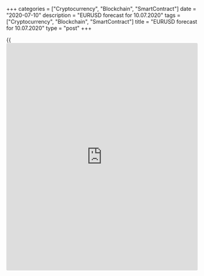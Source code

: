 +++
categories = ["Cryptocurrency", "Blockchain", "SmartContract"]
date = "2020-07-10"
description = "EURUSD forecast for 10.07.2020"
tags = ["Cryptocurrency", "Blockchain", "SmartContract"]
title = "EURUSD forecast for 10.07.2020"
type = "post"
+++

{{<iframe id="large-banner" src="https://www.bounty.group/#slide=26.0" width="100%" height="600" scrolling="no" style="border: 0px solid rgb(216, 221, 230); border-radius: 3px;">}}

July 10, 2020

July 10, 2020

EUR/USD forecast: Dollar is grasping at strawsDmitri Demidenko

## Fundamental US dollar forecast for today

### The growth in the number of COVID-19 cases in the USA sets back the
EUR/USD uptrend

The EU governments used to be accused of inefficient management, but the
pandemic changed everything. The success of European medical services,
quick actions to provide monetary and fiscal stimulus, and Germany’s
willingness to take responsibility for poorer euro-area states have
encouraged the EUR/USD bulls to go ahead. The euro risk reversals are
growing as the epidemiological situation in the USA, unlike that in the
euro area, is deteriorating, and the local rises of the US dollar are
used to sell the greenback off. According to Bloomberg’s option
probability calculator, based on the [options](https://www.fixpro.org/post/options-liquidity/) market pricing, the
[EUR/USD][1] is more likely to trade above 1.15 in a week’s time than to
drop below 1.12.

### Dynamics the ratio of U.S. versus Germany COVID-19 cases and the
euro risk reversals

![LiteForex: EURUSD forecast for 10.07.2020][2]

 _Source: Bloomberg_

The median gauge of the Wall Street 11 biggest banks also suggest the
eurodollar should be at 1.15 by the end of 2020. BofA Merrill Lynch
suggests the most bearish forecast, saying the [EUR/USD][1] should be
down to 1.05. They say the Fed will hardly boost its balance sheet
significantly, while the ECB will continue easing its monetary [policy](https://www.fintechee.com/policy/).
According to 64% of Bloomberg experts, Christine Lagarde and her
colleagues will boost the ECB’s QE program by €400-€600 billion by the
end of the year. However, I believe it is not very wise to bet solely on
the divergence in views from [policy](https://www.fintechee.com/policy/)makers in the U.S. and EU. Markets
are likely to be more influenced by the trade wars or the COVID-19 [news](https://www.letsplayfx.com/blog/forex-news-website/),
than the decisions on monetary policies.

Investors should take into account different factors and build their own
[trading strategies](https://www.fintechee.com/forex-trading-strategies/) based on the strongest drivers. In 2018-2019, the
determining forex pricing factor was the US-China trade war, in 2020, it
is the coronavirus pandemic and economic lockdowns. With this regard, a
better epidemiological situation in Europe suggests a quicker rebound of
the euro-area economy, which should support the growing demand for
European assets. The liquidity is flowing out of the US, and so, the
greenback is weakening.

One shouldn’t be confused by the growth of Citigroup's US Economic
Surprise Index. The US positive economic data under current conditions
are like fast food. It looks appealing but it is bad for your health.

The euro is also supported by the yuan that is growing in value now. The
matter is not only in the market important for the Eurozone. When
[investor](https://www.fintechee.com/tutorial-for-forex-trading/investor-mode/)s are willing to buy anything but for the US assets, the
greenback's rivals are growing in price.

### Dynamics of euro and yuan

![LiteForex: EURUSD forecast for 10.07.2020][3]

 _Source: Bloomberg._

The drop of the USD/CNY has resulted from both a quick recovery of the
Chinese economy and the weakness of the world’s major currencies weighed
on by the huge fiscal stimulus. The yuan positively responds to the
growth of the approval ratings of democratic presidential candidate Joe
Biden, whose [policy](https://www.fintechee.com/policy/) is likely to be less aggressive than that of Donald
Trump.

Of course, one should not fully give up on the US dollar as a safe haven
amid the growth in the number of coronavirus cases in the USA. However,
the middle-term and long-term outlook of the greenback is bearish.
Therefore, one should use the drop of the [EUR/USD][1] to the bottom of
the trading range of 1.11-1.14, I suggested [earlier][4], to add to the
long positions.

* * *

P.S. Did you like my article? Share it in social networks: it will be
the best “thank you" :)

Ask me questions and comment below. I’ll be glad to answer your
questions and give necessary explanations.

 **Useful links:**

  * I recommend trying to trade with a reliable broker [here][5]. The system allows you to trade by yourself or copy successful traders from all across the globe.
  * Use my promo-code BLOG for getting deposit bonus 50% on LiteForex platform. Just enter this code in the appropriate field while [depositing][6] your trading account.
  * Telegram channel with high-quality analytics, Forex reviews, training articles, and other useful things for traders <t.me/liteforex>

## Price chart of EURUSD in real time mode

![EUR/USD forecast: Dollar is grasping at straws][7]

The content of this article reflects the author’s opinion and does not
necessarily reflect the official position of LiteForex. The material
published on this page is provided for informational purposes only and
should not be considered as the provision of investment advice for the
purposes of Directive 2004/39/EC.

Rate this article:

{{value}}

( {{count}} {{title}} )

   1. my.liteforex.com/trading/chart?symbol=EURUSD&returnUrl=true
   2. cdn.liteforex.com/cache/uploads/blog_post/eurusd/euro-risk-reversal-10-07-20.jpg?w=30&s=cf322c72b1fe2690d35608e0fbf9f5c2
   3. cdn.liteforex.com/cache/uploads/blog_post/eurusd/cny-euro-10-07-20.jpg?w=30&s=ea1edc1927788c5695e4c7763379be18
   4. www.liteforex.com/blog/analysts-opinions/forex-in-july-vikings-are-on-the-warpath/
   5. my.liteforex.com/?category=analysts-opinions&slug=eurusd-forecast-dollar-is-grasping-at-straws&openPopup=%2Fregistration%2Fpopup&utm_source=blog&utm_medium=article&utm_campaign=bonus
   6. my.liteforex.com/deposit/?category=analysts-opinions&slug=eurusd-forecast-dollar-is-grasping-at-straws&promo_code=BLOG&utm_source=blog&utm_medium=article&utm_campaign=bonus
   7. cdn.liteforex.com/cache/uploads/blog_post/eurusd/liteforex-blog-eurusd-10-07-20.jpg?q=75&w=1000&s=4f3cdba9fcd1fcfd7666db5a96e45899